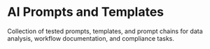 # AI Prompts and Templates

Collection of tested prompts, templates, and prompt chains for data analysis, workflow documentation, and compliance tasks.
